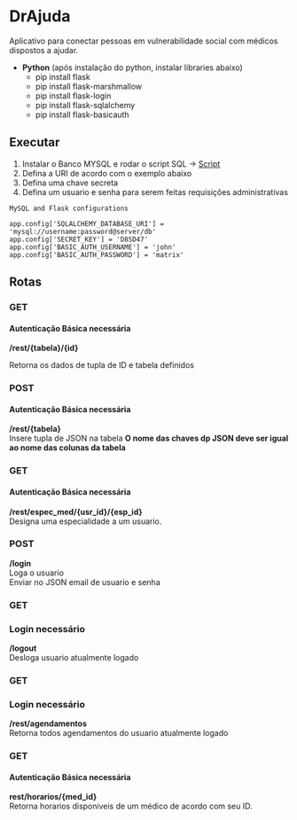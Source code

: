 # DrAjuda
Aplicativo para conectar pessoas em vulnerabilidade social com médicos dispostos a ajudar.

 - **Python** (após instalação do python, instalar libraries abaixo)
	 - pip install flask
	 - pip install flask-marshmallow
	 - pip install flask-login
   - pip install flask-sqlalchemy
   - pip install flask-basicauth
   
   
## Executar

 1. Instalar o Banco MYSQL e rodar o script SQL -> [Script](https://github.com/LucasPicazio/DrAjuda/blob/master/mydb.db.sql)
 2. Defina a URI de acordo com o exemplo abaixo
 3. Defina uma chave secreta
 4. Defina um usuario e senha para serem feitas requisições administrativas
 
 ~~~~
MySQL and Flask configurations
  
app.config['SQLALCHEMY_DATABASE_URI'] = 'mysql://username:password@server/db'
app.config['SECRET_KEY'] = 'D8SD47'
app.config['BASIC_AUTH_USERNAME'] = 'john'
app.config['BASIC_AUTH_PASSWORD'] = 'matrix'

~~~~

## Rotas
 ### GET
 #### Autenticação Básica necessária
 **/rest/{tabela}/{id}**  
 
 Retorna os dados de tupla de ID e tabela definidos  
 
 
 ### POST
 #### Autenticação Básica necessária
 **/rest/{tabela}**  
 Insere tupla de JSON na tabela 
 **O nome das chaves dp JSON deve ser igual ao nome das colunas da tabela**
 
 ### GET
 #### Autenticação Básica necessária
 **/rest/espec_med/{usr_id}/{esp_id}**  
 Designa uma especialidade a um usuario.

 
 ### POST
 **/login**  
 Loga o usuario  
 Enviar no JSON email de usuario e senha

 ### GET
 ### Login necessário
 **/logout**  
 Desloga usuario atualmente logado
 
 ### GET
 ### Login necessário
 **/rest/agendamentos**  
 Retorna todos agendamentos do usuario atualmente logado
 
 ### GET
 #### Autenticação Básica necessária
  **rest/horarios/{med_id}**  
  Retorna horarios disponiveis de um médico de acordo com seu ID.
 
 
